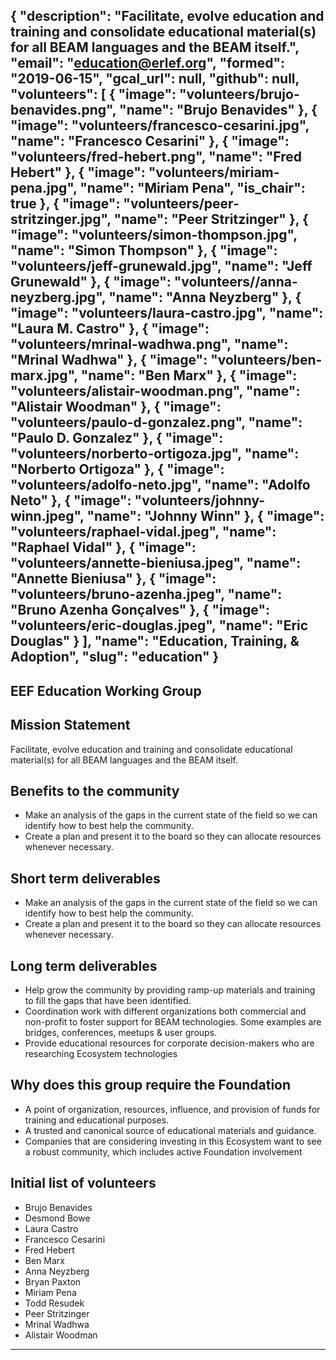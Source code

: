{
  "description": "Facilitate, evolve education and training and consolidate educational material(s) for all BEAM languages and the BEAM itself.",
  "email": "education@erlef.org",
  "formed": "2019-06-15",
  "gcal_url": null,
  "github": null,
  "volunteers": [
    {
      "image": "volunteers/brujo-benavides.png",
      "name": "Brujo Benavides"
    },
    {
      "image": "volunteers/francesco-cesarini.jpg",
      "name": "Francesco Cesarini"
    },
    {
      "image": "volunteers/fred-hebert.png",
      "name": "Fred Hebert"
    },
    {
      "image": "volunteers/miriam-pena.jpg",
      "name": "Miriam Pena",
      "is_chair": true
    },
    {
      "image": "volunteers/peer-stritzinger.jpg",
      "name": "Peer Stritzinger"
    },
    {
      "image": "volunteers/simon-thompson.jpg",
      "name": "Simon Thompson"
    },
    {
      "image": "volunteers/jeff-grunewald.jpg",
      "name": "Jeff Grunewald"
    },
    {
      "image": "volunteers//anna-neyzberg.jpg",
      "name": "Anna Neyzberg"
    },
    {
      "image": "volunteers/laura-castro.jpg",
      "name": "Laura M. Castro"
    },
    {
      "image": "volunteers/mrinal-wadhwa.png",
      "name": "Mrinal Wadhwa"
    },
    {
      "image": "volunteers/ben-marx.jpg",
      "name": "Ben Marx"
    },
    {
      "image": "volunteers/alistair-woodman.png",
      "name": "Alistair Woodman"
    },
    {
      "image": "volunteers/paulo-d-gonzalez.png",
      "name": "Paulo D. Gonzalez"
    },
    {
      "image": "volunteers/norberto-ortigoza.jpg",
      "name": "Norberto Ortigoza"
    },
    {
      "image": "volunteers/adolfo-neto.jpg",
      "name": "Adolfo Neto"
    },
    {
      "image": "volunteers/johnny-winn.jpeg",
      "name": "Johnny Winn"
    },
    {
      "image": "volunteers/raphael-vidal.jpeg",
      "name": "Raphael Vidal"
    },
    {
      "image": "volunteers/annette-bieniusa.jpeg",
      "name": "Annette Bieniusa"
    },
    {
      "image": "volunteers/bruno-azenha.jpeg",
      "name": "Bruno Azenha Gonçalves"
    },
    {
      "image": "volunteers/eric-douglas.jpeg",
      "name": "Eric Douglas"
    }
  ],
  "name": "Education, Training, & Adoption",
  "slug": "education"
}
---
EEF Education Working Group
---

## Mission Statement
Facilitate, evolve education and training and consolidate educational material(s) for all BEAM languages and the BEAM itself.

## Benefits to the community
- Make an analysis of the gaps in the current state of the field so we can identify how to best help the community.
- Create a plan and present it to the board so they can allocate resources whenever necessary.

## Short term deliverables
- Make an analysis of the gaps in the current state of the field so we can identify how to best help the community.
- Create a plan and present it to the board so they can allocate resources whenever necessary.

## Long term deliverables
- Help grow the community by providing ramp-up materials and training to fill the gaps that have been identified.
- Coordination work with different organizations both commercial and non-profit to foster support for BEAM technologies. Some examples are bridges, conferences, meetups & user groups.
- Provide educational resources for corporate decision-makers who are researching Ecosystem technologies

## Why does this group require the Foundation
- A point of organization, resources, influence, and provision of funds for training and educational purposes.
- A trusted and canonical source of educational materials and guidance.
- Companies that are considering investing in this Ecosystem want to see a robust community, which includes active Foundation involvement

## Initial list of volunteers
- Brujo Benavides
- Desmond Bowe
- Laura Castro
- Francesco Cesarini
- Fred Hebert
- Ben Marx
- Anna Neyzberg
- Bryan Paxton
- Miriam Pena
- Todd Resudek
- Peer Stritzinger
- Mrinal Wadhwa
- Alistair Woodman

-------
